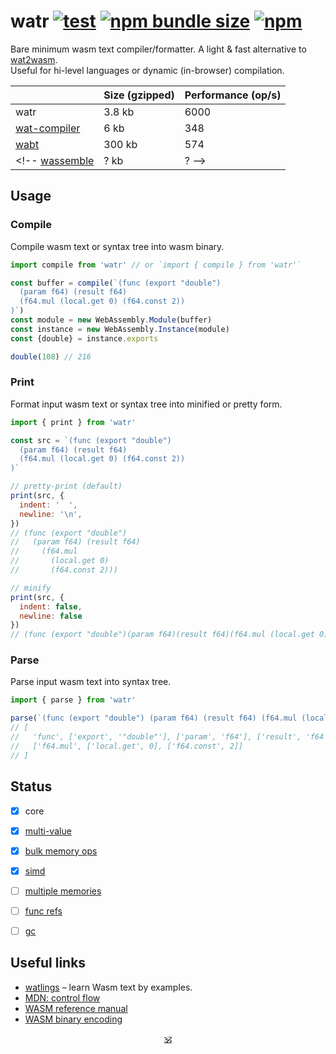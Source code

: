 # watr [![test](https://github.com/audio-lab/watr/actions/workflows/test.js.yml/badge.svg)](https://github.com/audio-lab/watr/actions/workflows/test.js.yml) [![npm bundle size](https://img.shields.io/bundlephobia/minzip/watr/latest?color=brightgreen&label=gzip)](https://bundlephobia.com/package/watr) [![npm](https://img.shields.io/npm/v/watr?color=red)](https://npmjs.org/watr)

Bare minimum wasm text compiler/formatter. A light & fast alternative to [wat2wasm](https://github.com/AssemblyScript/wabt.js).<br/>
Useful for hi-level languages or dynamic (in-browser) compilation.<br>

<!-- See [REPL](https://audio-lab.github.io/watr/repl.html).-->

&nbsp; | Size (gzipped) | Performance (op/s)
---|---|---
watr | 3.8 kb | 6000
[wat-compiler](https://github.com/stagas/wat-compiler) | 6 kb | 348
[wabt](https://github.com/AssemblyScript/wabt.js) | 300 kb | 574
<!-- [wassemble](https://github.com/wingo/wassemble) | ? kb | ? -->

## Usage

### Compile

Compile wasm text or syntax tree into wasm binary.

```js
import compile from 'watr' // or `import { compile } from 'watr'`

const buffer = compile(`(func (export "double")
  (param f64) (result f64)
  (f64.mul (local.get 0) (f64.const 2))
)`)
const module = new WebAssembly.Module(buffer)
const instance = new WebAssembly.Instance(module)
const {double} = instance.exports

double(108) // 216
```

### Print

Format input wasm text or syntax tree into minified or pretty form.

```js
import { print } from 'watr'

const src = `(func (export "double")
  (param f64) (result f64)
  (f64.mul (local.get 0) (f64.const 2))
)`

// pretty-print (default)
print(src, {
  indent: '  ',
  newline: '\n',
})
// (func (export "double")
//   (param f64) (result f64)
//     (f64.mul
//       (local.get 0)
//       (f64.const 2)))

// minify
print(src, {
  indent: false,
  newline: false
})
// (func (export "double")(param f64)(result f64)(f64.mul (local.get 0)(f64.const 2)))
```

### Parse

Parse input wasm text into syntax tree.

```js
import { parse } from 'watr'

parse(`(func (export "double") (param f64) (result f64) (f64.mul (local.get 0) (f64.const 2)))`)
// [
//   'func', ['export', '"double"'], ['param', 'f64'], ['result', 'f64'],
//   ['f64.mul', ['local.get', 0], ['f64.const', 2]]
// ]
```

## Status

* [x] core
* [x] [multi-value](https://github.com/WebAssembly/spec/blob/master/proposals/multi-value/Overview.md)
* [x] [bulk memory ops](https://github.com/WebAssembly/bulk-memory-operations/blob/master/proposals/bulk-memory-operations/Overview.md)
* [x] [simd](https://github.com/WebAssembly/simd/blob/master/proposals/simd/SIMD.md)
* [ ] [multiple memories](https://github.com/WebAssembly/multi-memory/blob/master/proposals/multi-memory/Overview.md)
* [ ] [func refs](https://github.com/WebAssembly/function-references/blob/main/proposals/function-references/Overview.md)
* [ ] [gc](https://github.com/WebAssembly/gc)


<!--
## Projects using watr

* [auro](https://github.com/audio-lab/auro) – audio processing language
-->

## Useful links

* [watlings](https://github.com/EmNudge/watlings) – learn Wasm text by examples.
* [MDN: control flow](https://developer.mozilla.org/en-US/docs/WebAssembly/Reference/Control_flow)
* [WASM reference manual](https://github.com/sunfishcode/wasm-reference-manual/blob/master/WebAssembly.md#loop)
* [WASM binary encoding](https://github.com/WebAssembly/design/blob/main/BinaryEncoding.md)

<!--
## Refs

* [mdn wasm text format](https://developer.mozilla.org/en-US/docs/WebAssembly/Understanding_the_text_format)
* [wasm reference manual](https://github.com/sunfishcode/wasm-reference-manual/blob/master/WebAssembly.md)
* [wabt source search](https://github.com/WebAssembly/wabt/search?p=5&q=then)
* [wat control flow](https://developer.mozilla.org/en-US/docs/WebAssembly/Reference/Control_flow)
* [ontouchstart wasm book](https://ontouchstart.pages.dev/chapter_wasm_binary)
* [hackernoon](https://web.archive.org/web/20210215171830/https://hackernoon.com/webassembly-binary-format-explained-part-2-hj1t33yp?source=rss)
* [webassemblyjs](https://github.com/xtuc/webassemblyjs)
* [chasm](https://github.com/ColinEberhardt/chasm/blob/master/src/encoding.ts)
* [WebBS](https://github.com/j-s-n/WebBS)
* [leb128a](https://github.com/minhducsun2002/leb128/blob/master/src/index.ts)
* [leb128b](https://github.com/shmishtopher/wasm-LEB128/tree/master/esm)
-->

<p align=center><a href="https://github.com/krsnzd/license/">🕉</a></p>
